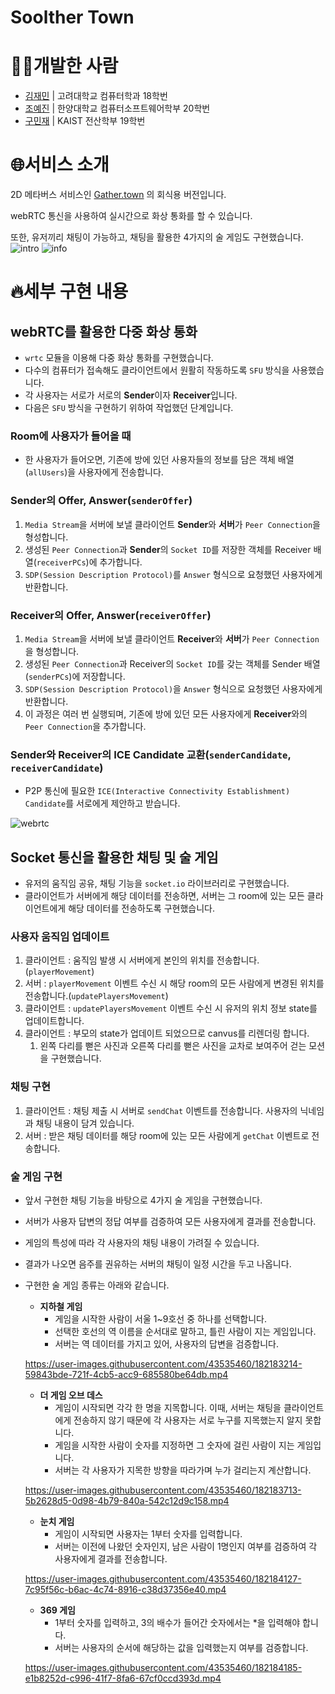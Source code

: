 # Soolther Town

# 🙋‍♂️개발한 사람

- [김재민](https://github.com/dev-jaemin) | 고려대학교 컴퓨터학과 18학번
- [조예진](https://github.com/Yejin427) | 한양대학교 컴퓨터소프트웨어학부 20학번
- [구민재](https://github.com/9mande) | KAIST 전산학부 19학번


# 🌐서비스 소개


2D 메타버스 서비스인 [Gather.town](http://Gather.town) 의 회식용 버전입니다.

webRTC 통신을 사용하여 실시간으로 화상 통화를 할 수 있습니다.

또한, 유저끼리 채팅이 가능하고, 채팅을 활용한 4가지의 술 게임도 구현했습니다.
![intro](https://user-images.githubusercontent.com/43535460/182182025-08c19d51-6128-416c-acec-99d68b881e4f.gif)
![info](https://user-images.githubusercontent.com/43535460/182182053-5749e1f6-67d2-420d-81ab-71f914de2cf0.gif)

# 🔥세부 구현 내용
## webRTC를 활용한 다중 화상 통화

- `wrtc` 모듈을 이용해 다중 화상 통화를 구현했습니다.
- 다수의 컴퓨터가 접속해도 클라이언트에서 원활히 작동하도록 `SFU` 방식을 사용했습니다.
- 각 사용자는 서로가 서로의 **Sender**이자 **Receiver**입니다.
- 다음은 `SFU` 방식을 구현하기 위하여 작업했던 단계입니다.

### Room에 사용자가 들어올 때

- 한 사용자가 들어오면, 기존에 방에 있던 사용자들의 정보를 담은 객체 배열(`allUsers`)을 사용자에게 전송합니다.

### Sender의 Offer, Answer(`senderOffer`)

1. `Media Stream`을 서버에 보낼 클라이언트 **Sender**와 **서버**가 `Peer Connection`을 형성합니다.
2. 생성된 `Peer Connection`과 **Sender**의 `Socket ID`를 저장한 객체를 Receiver 배열(`receiverPCs`)에 추가합니다.
3. `SDP(Session Description Protocol)`를 `Answer` 형식으로 요청했던 사용자에게 반환합니다.

### Receiver의 Offer, Answer(`receiverOffer`)

1. `Media Stream`을 서버에 보낼 클라이언트 **Receiver**와 **서버**가 `Peer Connection`을 형성합니다.
2. 생성된 `Peer Connection`과 Receiver의 `Socket ID`를 갖는 객체를 Sender 배열(`senderPCs`)에 저장합니다.
3. `SDP(Session Description Protocol)`을 `Answer` 형식으로 요청했던 사용자에게 반환합니다.
4. 이 과정은 여러 번 실행되며, 기존에 방에 있던 모든 사용자에게 **Receiver**와의 `Peer Connection`을 추가합니다.

### Sender와 Receiver의 ICE Candidate 교환(`senderCandidate`, `receiverCandidate`)

- P2P 통신에 필요한 `ICE(Interactive Connectivity Establishment) Candidate`를 서로에게 제안하고 받습니다.

![webrtc](https://user-images.githubusercontent.com/43535460/182181018-99e163cf-5574-4169-be22-2d1fa2e58222.gif)

## Socket 통신을 활용한 채팅 및 술 게임

- 유저의 움직임 공유, 채팅 기능을 `socket.io` 라이브러리로 구현했습니다.
- 클라이언트가 서버에게 해당 데이터를 전송하면, 서버는 그 room에 있는 모든 클라이언트에게 해당 데이터를 전송하도록 구현했습니다.

### 사용자 움직임 업데이트

1. 클라이언트 : 움직임 발생 시 서버에게 본인의 위치를 전송합니다.(`playerMovement`)
2. 서버 : `playerMovement` 이벤트 수신 시 해당 room의 모든 사람에게 변경된 위치를 전송합니다.(`updatePlayersMovement`)
3. 클라이언트 : `updatePlayersMovement` 이벤트 수신 시 유저의 위치 정보 state를 업데이트합니다.
4. 클라이언트 : 부모의 state가 업데이트 되었으므로 canvus를 리렌더링 합니다.
    1. 왼쪽 다리를 뻗은 사진과 오른쪽 다리를 뻗은 사진을 교차로 보여주어 걷는 모션을 구현했습니다.

### 채팅 구현

1. 클라이언트 : 채팅 제출 시 서버로 `sendChat` 이벤트를 전송합니다. 사용자의 닉네임과 채팅 내용이 담겨 있습니다.
2. 서버 : 받은 채팅 데이터를 해당 room에 있는 모든 사람에게 `getChat` 이벤트로 전송합니다.

### 술 게임 구현

- 앞서 구현한 채팅 기능을 바탕으로 4가지 술 게임을 구현했습니다.
- 서버가 사용자 답변의 정답 여부를 검증하여 모든 사용자에게 결과를 전송합니다.
- 게임의 특성에 따라 각 사용자의 채팅 내용이 가려질 수 있습니다.
- 결과가 나오면 음주를 권유하는 서버의 채팅이 일정 시간을 두고 나옵니다.
- 구현한 술 게임 종류는 아래와 같습니다.
    - **지하철 게임**
        - 게임을 시작한 사람이 서울 1~9호선 중 하나를 선택합니다.
        - 선택한 호선의 역 이름을 순서대로 말하고, 틀린 사람이 지는 게임입니다.
        - 서버는 역 데이터를 가지고 있어, 사용자의 답변을 검증합니다.
        
    https://user-images.githubusercontent.com/43535460/182183214-59843bde-721f-4cb5-acc9-685580be64db.mp4

    - **더 게임 오브 데스**
        - 게임이 시작되면 각각 한 명을 지목합니다. 이때, 서버는 채팅을 클라이언트에게 전송하지 않기 때문에 각 사용자는 서로 누구를 지목했는지 알지 못합니다.
        - 게임을 시작한 사람이 숫자를 지정하면 그 숫자에 걸린 사람이 지는 게임입니다.
        - 서버는 각 사용자가 지목한 방향을 따라가며 누가 걸리는지 계산합니다.
    
    https://user-images.githubusercontent.com/43535460/182183713-5b2628d5-0d98-4b79-840a-542c12d9c158.mp4
    
    - **눈치 게임**
        - 게임이 시작되면 사용자는 1부터 숫자를 입력합니다.
        - 서버는 이전에 나왔던 숫자인지, 남은 사람이 1명인지 여부를 검증하여 각 사용자에게 결과를 전송합니다.
        
    https://user-images.githubusercontent.com/43535460/182184127-7c95f56c-b6ac-4c74-8916-c38d37356e40.mp4
    
    - **369 게임**
        - 1부터 숫자를 입력하고, 3의 배수가 들어간 숫자에서는 *을 입력해야 합니다.
        - 서버는 사용자의 순서에 해당하는 값을 입력했는지 여부를 검증합니다.
        
    https://user-images.githubusercontent.com/43535460/182184185-e1b8252d-c996-41f7-8fa6-67cf0ccd393d.mp4
